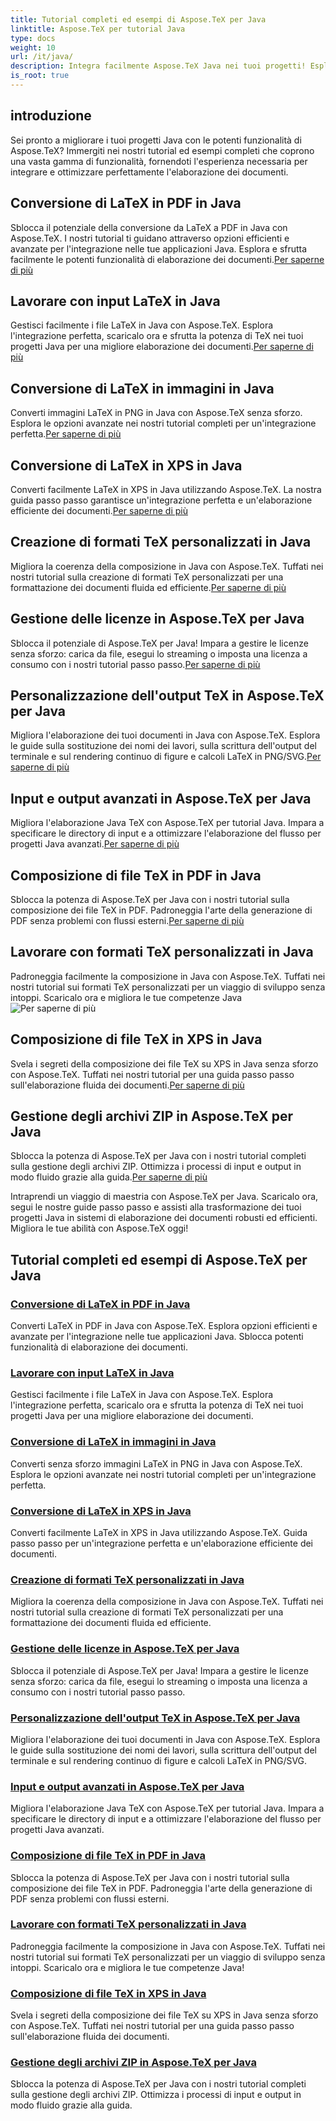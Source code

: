 ```yaml
---
title: Tutorial completi ed esempi di Aspose.TeX per Java
linktitle: Aspose.TeX per tutorial Java
type: docs
weight: 10
url: /it/java/
description: Integra facilmente Aspose.TeX Java nei tuoi progetti! Esplora tutorial su LaTeX in PDF, XPS, immagini e altro ancora. Ottimizza l'elaborazione dei documenti con le nostre guide.
is_root: true
---
```



## introduzione

Sei pronto a migliorare i tuoi progetti Java con le potenti funzionalità di Aspose.TeX? Immergiti nei nostri tutorial ed esempi completi che coprono una vasta gamma di funzionalità, fornendoti l'esperienza necessaria per integrare e ottimizzare perfettamente l'elaborazione dei documenti.

## Conversione di LaTeX in PDF in Java

Sblocca il potenziale della conversione da LaTeX a PDF in Java con Aspose.TeX. I nostri tutorial ti guidano attraverso opzioni efficienti e avanzate per l'integrazione nelle tue applicazioni Java. Esplora e sfrutta facilmente le potenti funzionalità di elaborazione dei documenti.[Per saperne di più](./converting-lato-pdf/)

## Lavorare con input LaTeX in Java

 Gestisci facilmente i file LaTeX in Java con Aspose.TeX. Esplora l'integrazione perfetta, scaricalo ora e sfrutta la potenza di TeX nei tuoi progetti Java per una migliore elaborazione dei documenti.[Per saperne di più](./working-with-lainputs/)

## Conversione di LaTeX in immagini in Java

 Converti immagini LaTeX in PNG in Java con Aspose.TeX senza sforzo. Esplora le opzioni avanzate nei nostri tutorial completi per un'integrazione perfetta.[Per saperne di più](./converting-lato-images/)

## Conversione di LaTeX in XPS in Java

 Converti facilmente LaTeX in XPS in Java utilizzando Aspose.TeX. La nostra guida passo passo garantisce un'integrazione perfetta e un'elaborazione efficiente dei documenti.[Per saperne di più](./converting-lato-xps/)

## Creazione di formati TeX personalizzati in Java

 Migliora la coerenza della composizione in Java con Aspose.TeX. Tuffati nei nostri tutorial sulla creazione di formati TeX personalizzati per una formattazione dei documenti fluida ed efficiente.[Per saperne di più](./custom-format/)

## Gestione delle licenze in Aspose.TeX per Java

Sblocca il potenziale di Aspose.TeX per Java! Impara a gestire le licenze senza sforzo: carica da file, esegui lo streaming o imposta una licenza a consumo con i nostri tutorial passo passo.[Per saperne di più](./managing-licenses/)

## Personalizzazione dell'output TeX in Aspose.TeX per Java

 Migliora l'elaborazione dei tuoi documenti in Java con Aspose.TeX. Esplora le guide sulla sostituzione dei nomi dei lavori, sulla scrittura dell'output del terminale e sul rendering continuo di figure e calcoli LaTeX in PNG/SVG.[Per saperne di più](./customizing-output/)

## Input e output avanzati in Aspose.TeX per Java

 Migliora l'elaborazione Java TeX con Aspose.TeX per tutorial Java. Impara a specificare le directory di input e a ottimizzare l'elaborazione del flusso per progetti Java avanzati.[Per saperne di più](./advanced-io/)

## Composizione di file TeX in PDF in Java

 Sblocca la potenza di Aspose.TeX per Java con i nostri tutorial sulla composizione dei file TeX in PDF. Padroneggia l'arte della generazione di PDF senza problemi con flussi esterni.[Per saperne di più](./typesetting-tex-to-pdf/)

## Lavorare con formati TeX personalizzati in Java

 Padroneggia facilmente la composizione in Java con Aspose.TeX. Tuffati nei nostri tutorial sui formati TeX personalizzati per un viaggio di sviluppo senza intoppi. Scaricalo ora e migliora le tue competenze Java![Per saperne di più](./custom-tex-formats/)

## Composizione di file TeX in XPS in Java

Svela i segreti della composizione dei file TeX su XPS in Java senza sforzo con Aspose.TeX. Tuffati nei nostri tutorial per una guida passo passo sull'elaborazione fluida dei documenti.[Per saperne di più](./typesetting-tex-to-xps/)

## Gestione degli archivi ZIP in Aspose.TeX per Java

 Sblocca la potenza di Aspose.TeX per Java con i nostri tutorial completi sulla gestione degli archivi ZIP. Ottimizza i processi di input e output in modo fluido grazie alla guida.[Per saperne di più](./zip-archives/)

Intraprendi un viaggio di maestria con Aspose.TeX per Java. Scaricalo ora, segui le nostre guide passo passo e assisti alla trasformazione dei tuoi progetti Java in sistemi di elaborazione dei documenti robusti ed efficienti. Migliora le tue abilità con Aspose.TeX oggi!
## Tutorial completi ed esempi di Aspose.TeX per Java
### [Conversione di LaTeX in PDF in Java](./converting-lato-pdf/)
Converti LaTeX in PDF in Java con Aspose.TeX. Esplora opzioni efficienti e avanzate per l'integrazione nelle tue applicazioni Java. Sblocca potenti funzionalità di elaborazione dei documenti.
### [Lavorare con input LaTeX in Java](./working-with-lainputs/)
Gestisci facilmente i file LaTeX in Java con Aspose.TeX. Esplora l'integrazione perfetta, scaricalo ora e sfrutta la potenza di TeX nei tuoi progetti Java per una migliore elaborazione dei documenti.
### [Conversione di LaTeX in immagini in Java](./converting-lato-images/)
Converti senza sforzo immagini LaTeX in PNG in Java con Aspose.TeX. Esplora le opzioni avanzate nei nostri tutorial completi per un'integrazione perfetta.
### [Conversione di LaTeX in XPS in Java](./converting-lato-xps/)
Converti facilmente LaTeX in XPS in Java utilizzando Aspose.TeX. Guida passo passo per un'integrazione perfetta e un'elaborazione efficiente dei documenti.
### [Creazione di formati TeX personalizzati in Java](./custom-format/)
Migliora la coerenza della composizione in Java con Aspose.TeX. Tuffati nei nostri tutorial sulla creazione di formati TeX personalizzati per una formattazione dei documenti fluida ed efficiente.
### [Gestione delle licenze in Aspose.TeX per Java](./managing-licenses/)
Sblocca il potenziale di Aspose.TeX per Java! Impara a gestire le licenze senza sforzo: carica da file, esegui lo streaming o imposta una licenza a consumo con i nostri tutorial passo passo.
### [Personalizzazione dell'output TeX in Aspose.TeX per Java](./customizing-output/)
Migliora l'elaborazione dei tuoi documenti in Java con Aspose.TeX. Esplora le guide sulla sostituzione dei nomi dei lavori, sulla scrittura dell'output del terminale e sul rendering continuo di figure e calcoli LaTeX in PNG/SVG.
### [Input e output avanzati in Aspose.TeX per Java](./advanced-io/)
Migliora l'elaborazione Java TeX con Aspose.TeX per tutorial Java. Impara a specificare le directory di input e a ottimizzare l'elaborazione del flusso per progetti Java avanzati.
### [Composizione di file TeX in PDF in Java](./typesetting-tex-to-pdf/)
Sblocca la potenza di Aspose.TeX per Java con i nostri tutorial sulla composizione dei file TeX in PDF. Padroneggia l'arte della generazione di PDF senza problemi con flussi esterni.
### [Lavorare con formati TeX personalizzati in Java](./custom-tex-formats/)
Padroneggia facilmente la composizione in Java con Aspose.TeX. Tuffati nei nostri tutorial sui formati TeX personalizzati per un viaggio di sviluppo senza intoppi. Scaricalo ora e migliora le tue competenze Java!
### [Composizione di file TeX in XPS in Java](./typesetting-tex-to-xps/)
Svela i segreti della composizione dei file TeX su XPS in Java senza sforzo con Aspose.TeX. Tuffati nei nostri tutorial per una guida passo passo sull'elaborazione fluida dei documenti.
### [Gestione degli archivi ZIP in Aspose.TeX per Java](./zip-archives/)
Sblocca la potenza di Aspose.TeX per Java con i nostri tutorial completi sulla gestione degli archivi ZIP. Ottimizza i processi di input e output in modo fluido grazie alla guida.